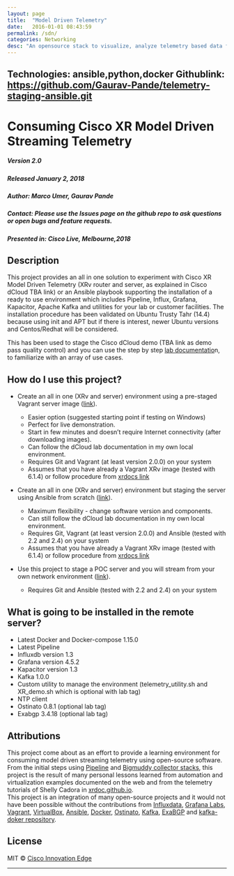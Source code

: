 ```yaml
---
layout: page
title:  "Model Driven Telemetry"
date:   2016-01-01 08:43:59
permalink: /sdn/
categories: Networking
desc: "An opensource stack to visualize, analyze telemetry based data from Networks"
---
```


**Technologies**: ansible,python,docker
**Githublink**: https://github.com/Gaurav-Pande/telemetry-staging-ansible.git
---

# Consuming Cisco XR Model Driven Streaming Telemetry

##### Version 2.0
##### Released January 2, 2018
##### Author: Marco Umer, Gaurav Pande
##### Contact: Please use the Issues page on the github repo to ask questions or open bugs and feature requests.
##### Presented in: Cisco Live, Melbourne,2018

## Description

This project provides an all in one solution to experiment with Cisco XR Model Driven Telemetry (XRv router and server, as explained in Cisco dCloud TBA link) or an Ansible playbook supporting the installation of a ready to use environment which includes Pipeline, Influx, Grafana, Kapacitor, Apache Kafka and utilities for your lab or customer facilities.
The installation procedure has been validated on Ubuntu Trusty Tahr (14.4) because using init and APT but if there is interest, newer Ubuntu versions and Centos/Redhat will be considered.

This has been used to stage the Cisco dCloud demo (TBA link as demo pass quality control) and you can use the step by step <a href="https://cisco.box.com/v/consuming-XR-telemetry-lab" target="_blank">lab documentatio</a>n, to familiarize with an array of use cases.



## How do I use this project?
 - Create an all in one (XRv and server) environment using a pre-staged Vagrant server image (<a href="guides/all_one_image.md" target="_blank">link</a>).
   - Easier option (suggested starting point if testing on Windows)
   - Perfect for live demonstration.
   - Start in few minutes and doesn’t require Internet connectivity (after downloading images).
   - Can follow the dCloud lab documentation in my own local environment.
   - Requires Git and Vagrant (at least version 2.0.0) on your system
   - Assumes that you have already a Vagrant XRv image (tested with 6.1.4) or follow procedure from <a href="https://xrdocs.github.io/application-hosting/tutorials/iosxr-vagrant-quickstart" target="_blank">xrdocs link</a>

 - Create an all in one (XRv and server) environment but staging the server using Ansible from scratch (<a href="guides/all_one_ansible.md" target="_blank">link</a>).
   - Maximum flexibility - change software version and components.
   - Can still follow the dCloud lab documentation in my own local environment.
   - Requires Git, Vagrant (at least version 2.0.0) and Ansible (tested with 2.2 and 2.4) on your system
   - Assumes that you have already a Vagrant XRv image (tested with 6.1.4) or follow procedure from <a href="https://xrdocs.github.io/application-hosting/tutorials/iosxr-vagrant-quickstart" target="_blank">xrdocs link</a>
   
 - Use this project to stage a POC server and you will stream from your own network environment (<a href="guides/server_ansible.md" target="_blank">link</a>).
   - Requires Git and Ansible (tested with 2.2 and 2.4) on your system

## What is going to be installed in the remote server?
 - Latest Docker and Docker-compose 1.15.0
 - Latest Pipeline
 - Influxdb version 1.3
 - Grafana version 4.5.2
 - Kapacitor version 1.3
 - Kafka 1.0.0
 - Custom utility to manage the environment (telemetry_utility.sh and XR_demo.sh which is optional with lab tag)
 - NTP client
 - Ostinato 0.8.1 (optional lab tag)
 - Exabgp 3.4.18 (optional lab tag)

## Attributions

This project come about as an effort to provide a learning environment for consuming model driven streaming telemetry using open-source software. From the initial steps using [Pipeline]( https://github.com/cisco/bigmuddy-network-telemetry-pipeline) and [Bigmuddy collector stacks]( https://github.com/cisco/bigmuddy-network-telemetry-stacks), this project is the result of many personal lessons learned from automation and virtualization examples documented on the web and from the telemetry tutorials of Shelly Cadora in [xrdoc.github.io](https://xrdocs.github.io/telemetry/tutorials).  
This project is an integration of many open-source projects and it would not have been possible without the contributions from [Influxdata](https://www.influxdata.com), [Grafana Labs](https://grafana.com), [Vagrant]( https://www.vagrantup.com), [VirtualBox]( https://www.virtualbox.org/), [Ansible]( https://www.ansible.com), [Docker](https://www.docker.com), [Ostinato]( https://ostinato.org), [Kafka]( https://kafka.apache.org), [ExaBGP](https://github.com/Exa-Networks/exabgp) and [kafka-doker repository]( https://github.com/wurstmeister/kafka-docker).
 
## License

MIT © [Cisco Innovation Edge](https://github.com/cisco-ie/telemetry-staging-ansible) 


---
